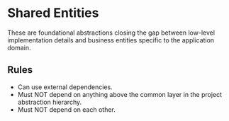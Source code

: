 # Shared Entities

These are foundational abstractions closing the gap between low-level implementation details and business entities specific to the application domain.

## Rules

- Can use external dependencies.
- Must NOT depend on anything above the common layer in the project abstraction hierarchy.
- Must NOT depend on each other.
